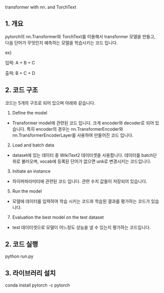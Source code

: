 transformer with nn. and TorchText

## 1. 개요
 pytorch의 nn.Transformer와 TorchText를 이용해서 transformer 모델을 만들고, 다음 단어가 무엇인지 예측하는 모델을 학습시키는 코드 입니다.

ex)

입력: A + B + C 

출력: B + C + D
 
 
## 2. 코드 구조
코드는 5개의 구조로 되어 있으며 아래와 같습니다.
1. Define the model
  - Transformer model에 관련된 코드 입니다. 크게 encoder와 decoder로 되어 있습니다. 특히 encoder의 경우는 nn.TransformerEncoder와 nn.TransformerEncoderLayer를 사용하여 만들어진 코드 입니다.
2. Load and batch data
  - dataset에 있는 데이터 중 WikiText2 데이터셋을 사용합니다. 데이터를 batch단위로 불러오며, vocab에 등록된 단어가 없으면 unk로 변경시키는 코드입니다.
3. Initiate an instance
  - 하이퍼파라미터에 관련된 코드 입니다. 관련 수치 값들이 저장되어 있습니다.
5. Run the model
  - 모델에 데이터를 입력하여 학습 시키는 코드와 학습된 결과를 평가하는 코드가 있습니다.
7. Evaluation the best model on the test dataset
  - test 데이터셋으로 모델이 어느정도 성능을 낼 수 있는지 평가하는 코드입니다.

## 2. 코드 실행
python run.py

## 3. 라이브러리 설치 
conda install pytorch -c pytorch
